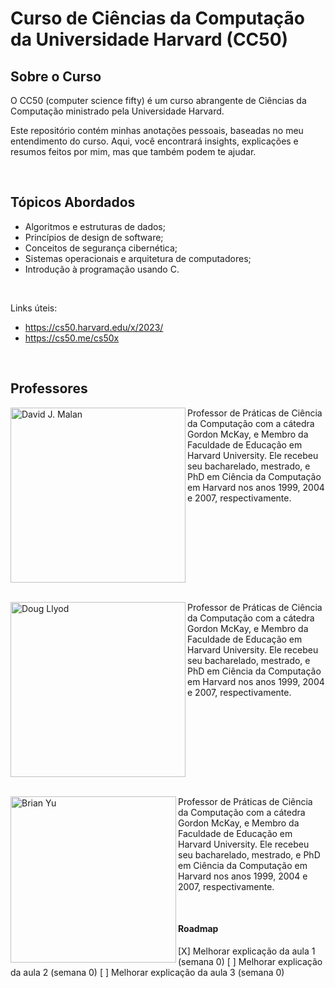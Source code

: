 # Curso de Ciências da Computação da Universidade Harvard (CC50)

##  Sobre o Curso
O CC50 (computer science fifty) é um curso abrangente de Ciências da Computação ministrado pela Universidade Harvard. 

Este repositório contém minhas anotações pessoais, baseadas no meu entendimento do curso. Aqui, você encontrará insights, explicações e resumos feitos por mim, mas que também podem te ajudar.

</br>

## Tópicos Abordados
- Algoritmos e estruturas de dados;
- Princípios de design de software;
- Conceitos de segurança cibernética;
- Sistemas operacionais e arquitetura de computadores;
- Introdução à programação usando C.

</br>

Links úteis:
+ https://cs50.harvard.edu/x/2023/
+ https://cs50.me/cs50x

</br>

## Professores
<p>
<img align="left" height="280px "src="https://github.com/FireguiQueen/CC50/assets/98475125/a568d239-043a-4f3d-b45c-e0b688c3caae" alt="David J. Malan" />
Professor de Práticas de Ciência da Computação com a cátedra Gordon McKay, e Membro da Faculdade de Educação em Harvard University. Ele recebeu seu bacharelado, mestrado, e PhD em Ciência da Computação em Harvard nos anos 1999, 2004 e 2007, respectivamente.
</p>

<br clear="left"/>
<br clear="left"/>

<p>
<img align="left" height="280px "src="https://github.com/FireguiQueen/CC50/assets/98475125/45ad881d-f51b-4df7-a006-84e831086620" alt="Doug Llyod" />
Professor de Práticas de Ciência da Computação com a cátedra Gordon McKay, e Membro da Faculdade de Educação em Harvard University. Ele recebeu seu bacharelado, mestrado, e PhD em Ciência da Computação em Harvard nos anos 1999, 2004 e 2007, respectivamente.
</p>

<br clear="left"/>
<br clear="left"/>

<p>
<img align="left" width="265px "height="266px" src="https://github.com/FireguiQueen/CC50/assets/98475125/f20ab6f8-fb18-4eaf-9fe7-0f287b886d32" alt="Brian Yu" />
Professor de Práticas de Ciência da Computação com a cátedra Gordon McKay, e Membro da Faculdade de Educação em Harvard University. Ele recebeu seu bacharelado, mestrado, e PhD em Ciência da Computação em Harvard nos anos 1999, 2004 e 2007, respectivamente.
</p>

<br clear>


#### Roadmap
[X] Melhorar explicação da aula 1 (semana 0)
[ ] Melhorar explicação da aula 2 (semana 0)
[ ] Melhorar explicação da aula 3 (semana 0)



